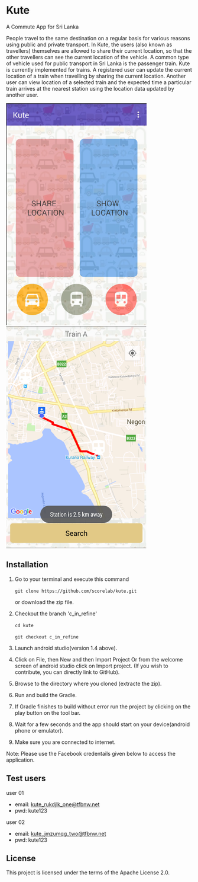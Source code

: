 # Kute
A Commute App for Sri Lanka

People travel to the same destination on a regular basis for various reasons using public and private transport. In Kute, the users (also known as travellers) themselves are allowed to share their current location, so that the other travellers can see the current location of the vehicle. A common type of vehicle used for public transport in Sri Lanka is the passenger train. Kute is currently implemented for trains. A registered user can update the current location of a train when travelling by sharing the current location. Another user can view location of a selected train and the expected time a particular train arrives at the nearest station using the location data updated by another user. 


![alt tag](https://github.com/Dilu9218/kute/blob/master/shareShow.png)
![alt tag](https://github.com/Dilu9218/kute/blob/master/search.png)



## Installation

1. Go to your terminal and execute this command

     `git clone https://github.com/scorelab/kute.git`
     
     or download the zip file.

2. Checkout the branch 'c_in_refine'

    `cd kute`
    
    `git checkout c_in_refine`

3. Launch android studio(version 1.4 above).

4. Click on File, then New and then Import Project Or from the welcome screen of android studio click on Import project. (If you wish to contribute, you can directly link to GitHub).

5. Browse to the directory where you cloned (extracte the zip).

6. Run and build the Gradle.

7. If Gradle finishes to build without error run the project by clicking on the play button on the tool bar.

8. Wait for a few seconds and the app should start on your device(android phone or emulator).

9. Make sure you are connected to internet.

Note: Please use the Facebook credentails given below to access the application.

## Test users

 user 01
 - email: kute_rukdjlk_one@tfbnw.net
 - pwd: kute123

 user 02
 - email: kute_jmzumqg_two@tfbnw.net
 - pwd: kute123

## License

This project is licensed under the terms of the Apache License 2.0.
 
